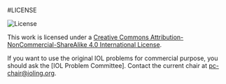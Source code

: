 #LICENSE

![License](http://i.creativecommons.org/l/by-nc-sa/4.0/88x31.png)

This work is licensed under a [Creative Commons Attribution-NonCommercial-ShareAlike 4.0 International License](http://creativecommons.org/licenses/by-nc-sa/4.0/).

If you want to use the original IOL problems for commercial purpose, you should ask the [IOL Problem Committee]. Contact the current chair at <pc-chair@ioling.org>.